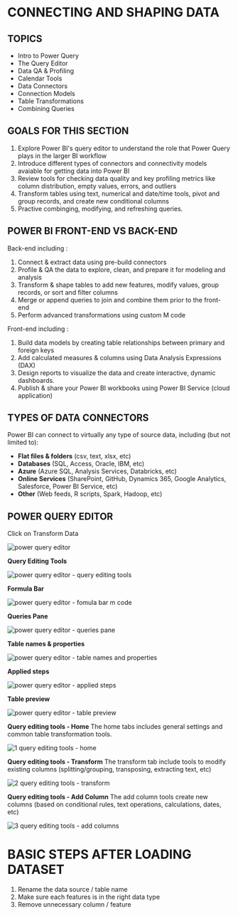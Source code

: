 # CONNECTING AND SHAPING DATA

## TOPICS

- Intro to Power Query
- The Query Editor
- Data QA & Profiling
- Calendar Tools
- Data Connectors
- Connection Models
- Table Transformations
- Combining Queries

## GOALS FOR THIS SECTION

1. Explore Power BI's query editor to understand the role that Power Query plays in the larger BI workflow
2. Introduce different types of connectors and connectivity models avaiable for getting data into Power BI
3. Review tools for checking data quality and key profiling metrics like column distribution, empty values, errors, and outliers
4. Transform tables using text, numerical and date/time tools, pivot and group records, and create new conditional columns
5. Practive combinging, modifying, and refreshing queries.


## POWER BI FRONT-END VS BACK-END

Back-end including :
1. Connect & extract data using pre-build connectors
2. Profile & QA the data to explore, clean, and prepare it for modeling and analysis
3. Transform & shape tables to add new features, modify values, group records, or sort and filter columns
4. Merge or append queries to join and combine them prior to the front-end
5. Perform advanced transformations using custom M code

Front-end including :
1. Build data models by creating table relationships between primary and foreign keys
2. Add calculated measures & columns using Data Analysis Expressions (DAX)
3. Design reports to visualize the data and create interactive, dynamic dashboards.
4. Publish & share your Power BI workbooks using Power BI Service (cloud application)

## TYPES OF DATA CONNECTORS

Power BI can connect to virtually any type of source data, including (but not limited to):
- **Flat files & folders** (csv, text, xlsx, etc)
- **Databases** (SQL, Access, Oracle, IBM, etc)
- **Azure** (Azure SQL, Analysis Services, Databricks, etc)
- **Online Services** (SharePoint, GitHub, Dynamics 365, Google Analytics, Salesforce, Power BI Service, etc)
- **Other** (Web feeds, R scripts, Spark, Hadoop, etc)

## POWER QUERY EDITOR

Click on Transform Data

![power query editor](https://github.com/anaswick/my_portfolio/assets/24541471/539b3de1-d5eb-4fed-9e59-1b07232bc551)

**Query Editing Tools**

![power query editor - query editing tools](https://github.com/anaswick/my_portfolio/assets/24541471/1e0f1784-a71d-4497-b4ab-c19003c5cce1)

**Formula Bar**

![power query editor - fomula bar m code](https://github.com/anaswick/my_portfolio/assets/24541471/e4b36b53-8128-4883-876b-aedf783901a0)

**Queries Pane**

![power query editor - queries pane](https://github.com/anaswick/my_portfolio/assets/24541471/50403cbc-0552-4ded-87c2-4837d62f32f0)

**Table names & properties**

![power query editor - table names and properties](https://github.com/anaswick/my_portfolio/assets/24541471/821fc6d7-6578-4432-89e1-2b707780cc99)

**Applied steps**

![power query editor - applied steps](https://github.com/anaswick/my_portfolio/assets/24541471/078f4227-cc7a-4034-87e5-42d3ace48f62)

**Table preview**

![power query editor - table preview](https://github.com/anaswick/my_portfolio/assets/24541471/b701b439-f6a3-41ee-8b42-b8f5ff3f5f5a)

**Query editing tools - Home**
The home tabs includes general settings and common table transformation tools.

![1 query editing tools - home](https://github.com/anaswick/my_portfolio/assets/24541471/5e498c73-5d5e-489f-9300-3e63997c483a)

**Query editing tools - Transform**
The transform tab include tools to modify existing columns (splitting/grouping, transposing, extracting text, etc)

![2 query editing tools - transform](https://github.com/anaswick/my_portfolio/assets/24541471/d3d9d50f-43fd-4aaa-8b1a-c681464bd9bc)

**Query editing tools - Add Column**
The add column tools create new columns (based on conditional rules, text operations, calculations, dates, etc)

![3 query editing tools - add columns](https://github.com/anaswick/my_portfolio/assets/24541471/5d38a0ca-e4a6-44ea-8cd8-5ec5a01ae298)

# BASIC STEPS AFTER LOADING DATASET

1. Rename the data source / table name
2. Make sure each features is in the right data type
3. Remove unnecessary column / feature

